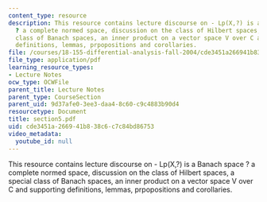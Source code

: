```yaml
---
content_type: resource
description: This resource contains lecture discourse on - Lp(X,?) is a Banach space
  ? a complete normed space, discussion on the class of Hilbert spaces,  a special
  class of Banach spaces, an inner product on a vector space V over C and supporting
  definitions, lemmas, prpopositions and corollaries.
file: /courses/18-155-differential-analysis-fall-2004/cde3451a266941b838c6c7c84bd86753_section5.pdf
file_type: application/pdf
learning_resource_types:
- Lecture Notes
ocw_type: OCWFile
parent_title: Lecture Notes
parent_type: CourseSection
parent_uid: 9d37afe0-3ee3-daa4-8c60-c9c4883b90d4
resourcetype: Document
title: section5.pdf
uid: cde3451a-2669-41b8-38c6-c7c84bd86753
video_metadata:
  youtube_id: null
---
```

This resource contains lecture discourse on - Lp(X,?) is a Banach space ? a complete normed space, discussion on the class of Hilbert spaces,  a special class of Banach spaces, an inner product on a vector space V over C and supporting definitions, lemmas, prpopositions and corollaries.